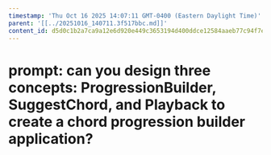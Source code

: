 ```yaml
---
timestamp: 'Thu Oct 16 2025 14:07:11 GMT-0400 (Eastern Daylight Time)'
parent: '[[../20251016_140711.3f517bbc.md]]'
content_id: d5d0c1b2a7ca9a12e6d920e449c3653194d400ddce12584aaeb77c94f7e5e90f
---
```


# prompt: can you design three concepts: ProgressionBuilder, SuggestChord, and Playback to create a chord progression builder application?
